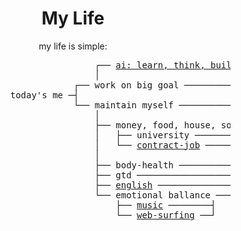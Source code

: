 <div align="center">
<h1>My Life</h1>
my life is simple:

</div>
<pre>
                                  ┌── <a href="ai">ai: learn, think, build, r&d</a> ─┐
                                  │                                 │
                              ┌── work on big goal ────────────────────┐
                  today's me ─┤                                        ├─> <a href="global-pic">new horizons</a>
                              └── maintain myself ─────────────────────┘
                                  │                                 │
                                  ├── money, food, house, social ───┤
                                  │   ├── university ──────────┤    │
                                  │   └── <a href="contract-job">contract-job</a> ────────┤    │
                                  │                                 │
                                  ├── body-health ──────────────────┤                                           
                                  ├── gtd ──────────────────────────┤
                                  ├── <a href="english">english</a> ──────────────────────┤
                                  └── emotional ballance ───────────┘
                                      ├── <a href="music">music</a> ────────┤
                                      └── <a href="surfing.md">web-surfing</a> ──┘
</pre>
